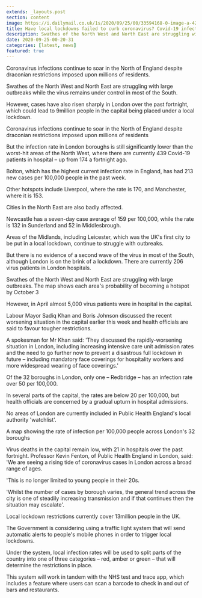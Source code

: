 ```yaml
---
extends: _layouts.post
section: content
image: https://i.dailymail.co.uk/1s/2020/09/25/00/33594168-0-image-a-42_1600988705426.jpg 
title: Have local lockdowns failed to curb coronavirus? Covid-19 infections soar in North of England 
description: Swathes of the North West and North East are struggling with large outbreaks while the virus remains under control in most of the South. 
date: 2020-09-25-00-20-31 
categories: [latest, news] 
featured: true 
--- 
```

Coronavirus infections continue to soar in the North of England despite draconian restrictions imposed upon millions of residents.

Swathes of the North West and North East are struggling with large outbreaks while the virus remains under control in most of the South.

However, cases have also risen sharply in London over the past fortnight, which could lead to 9million people in the capital being placed under a local lockdown.

Coronavirus infections continue to soar in the North of England despite draconian restrictions imposed upon millions of residents

But the infection rate in London boroughs is still significantly lower than the worst-hit areas of the North West, where there are currently 439 Covid-19 patients in hospital – up from 174 a fortnight ago.

Bolton, which has the highest current infection rate in England, has had 213 new cases per 100,000 people in the past week.

Other hotspots include Liverpool, where the rate is 170, and Manchester, where it is 153.

Cities in the North East are also badly affected. 

Newcastle has a seven-day case average of 159 per 100,000, while the rate is 132 in Sunderland and 52 in Middlesbrough.

Areas of the Midlands, including Leicester, which was the UK's first city to be put in a local lockdown, continue to struggle with outbreaks. 

But there is no evidence of a second wave of the virus in most of the South, although London is on the brink of a lockdown. There are currently 206 virus patients in London hospitals.

Swathes of the North West and North East are struggling with large outbreaks. The map shows each area's probability of becoming a hotspot by October 3

However, in April almost 5,000 virus patients were in hospital in the capital. 

Labour Mayor Sadiq Khan and Boris Johnson discussed the recent worsening situation in the capital earlier this week and health officials are said to favour tougher restrictions.

A spokesman for Mr Khan said: 'They discussed the rapidly-worsening situation in London, including increasing intensive care unit admission rates and the need to go further now to prevent a disastrous full lockdown in future – including mandatory face coverings for hospitality workers and more widespread wearing of face coverings.'

Of the 32 boroughs in London, only one – Redbridge – has an infection rate over 50 per 100,000. 

In several parts of the capital, the rates are below 20 per 100,000, but health officials are concerned by a gradual upturn in hospital admissions. 

No areas of London are currently included in Public Health England's local authority 'watchlist'.

A map showing the rate of infection per 100,000 people across London's 32 boroughs 

Virus deaths in the capital remain low, with 21 in hospitals over the past fortnight. Professor Kevin Fenton, of Public Health England in London, said: 'We are seeing a rising tide of coronavirus cases in London across a broad range of ages. 

'This is no longer limited to young people in their 20s.

'Whilst the number of cases by borough varies, the general trend across the city is one of steadily increasing transmission and if that continues then the situation may escalate'. 

Local lockdown restrictions currently cover 13million people in the UK.

The Government is considering using a traffic light system that will send automatic alerts to people's mobile phones in order to trigger local lockdowns.

Under the system, local infection rates will be used to split parts of the country into one of three categories – red, amber or green – that will determine the restrictions in place. 

This system will work in tandem with the NHS test and trace app, which includes a feature where users can scan a barcode to check in and out of bars and restaurants. 

